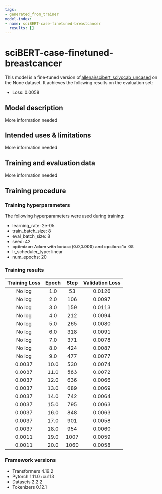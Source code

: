 ```yaml
---
tags:
- generated_from_trainer
model-index:
- name: sciBERT-case-finetuned-breastcancer
  results: []
---
```


<!-- This model card has been generated automatically according to the information the Trainer had access to. You
should probably proofread and complete it, then remove this comment. -->

# sciBERT-case-finetuned-breastcancer

This model is a fine-tuned version of [allenai/scibert_scivocab_uncased](https://huggingface.co/allenai/scibert_scivocab_uncased) on the None dataset.
It achieves the following results on the evaluation set:
- Loss: 0.0058

## Model description

More information needed

## Intended uses & limitations

More information needed

## Training and evaluation data

More information needed

## Training procedure

### Training hyperparameters

The following hyperparameters were used during training:
- learning_rate: 2e-05
- train_batch_size: 8
- eval_batch_size: 8
- seed: 42
- optimizer: Adam with betas=(0.9,0.999) and epsilon=1e-08
- lr_scheduler_type: linear
- num_epochs: 20

### Training results

| Training Loss | Epoch | Step | Validation Loss |
|:-------------:|:-----:|:----:|:---------------:|
| No log        | 1.0   | 53   | 0.0126          |
| No log        | 2.0   | 106  | 0.0097          |
| No log        | 3.0   | 159  | 0.0113          |
| No log        | 4.0   | 212  | 0.0094          |
| No log        | 5.0   | 265  | 0.0080          |
| No log        | 6.0   | 318  | 0.0091          |
| No log        | 7.0   | 371  | 0.0078          |
| No log        | 8.0   | 424  | 0.0087          |
| No log        | 9.0   | 477  | 0.0077          |
| 0.0037        | 10.0  | 530  | 0.0074          |
| 0.0037        | 11.0  | 583  | 0.0072          |
| 0.0037        | 12.0  | 636  | 0.0066          |
| 0.0037        | 13.0  | 689  | 0.0069          |
| 0.0037        | 14.0  | 742  | 0.0064          |
| 0.0037        | 15.0  | 795  | 0.0063          |
| 0.0037        | 16.0  | 848  | 0.0063          |
| 0.0037        | 17.0  | 901  | 0.0058          |
| 0.0037        | 18.0  | 954  | 0.0060          |
| 0.0011        | 19.0  | 1007 | 0.0059          |
| 0.0011        | 20.0  | 1060 | 0.0058          |


### Framework versions

- Transformers 4.19.2
- Pytorch 1.11.0+cu113
- Datasets 2.2.2
- Tokenizers 0.12.1
